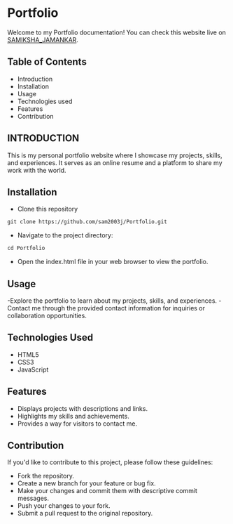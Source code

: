 # Portfolio

Welcome to my Portfolio documentation! You can check this website live on [SAMIKSHA_JAMANKAR](https://samiksha-jamankar.netlify.app/).

## Table of Contents

- Introduction
- Installation
- Usage
- Technologies used
- Features
- Contribution


## INTRODUCTION
This is my personal portfolio website where I showcase my projects, skills, and experiences. It serves as an online resume and a platform to share my work with the world.

##  Installation
- Clone this repository
```markdown
git clone https://github.com/sam2003j/Portfolio.git
```
- Navigate to the project directory:
```markdown
cd Portfolio
```
- Open the index.html file in your web browser to view the portfolio.
  
## Usage
-Explore the portfolio to learn about my projects, skills, and experiences.
-Contact me through the provided contact information for inquiries or collaboration opportunities.

## Technologies Used
- HTML5
- CSS3
- JavaScript

## Features
- Displays projects with descriptions and links.
- Highlights my skills and achievements.
- Provides a way for visitors to contact me.

## Contribution
If you'd like to contribute to this project, please follow these guidelines:

- Fork the repository.
- Create a new branch for your feature or bug fix.
- Make your changes and commit them with descriptive commit messages.
- Push your changes to your fork.
- Submit a pull request to the original repository.
